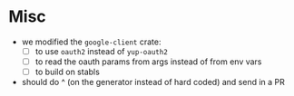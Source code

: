 # Misc
  - we modified the `google-client` crate:
    + [ ] to use `oauth2` instead of `yup-oauth2`
    + [ ] to read the oauth params from args instead of from env vars
    + [ ] to build on stabls
  - should do ^ (on the generator instead of hard coded) and send in a PR
